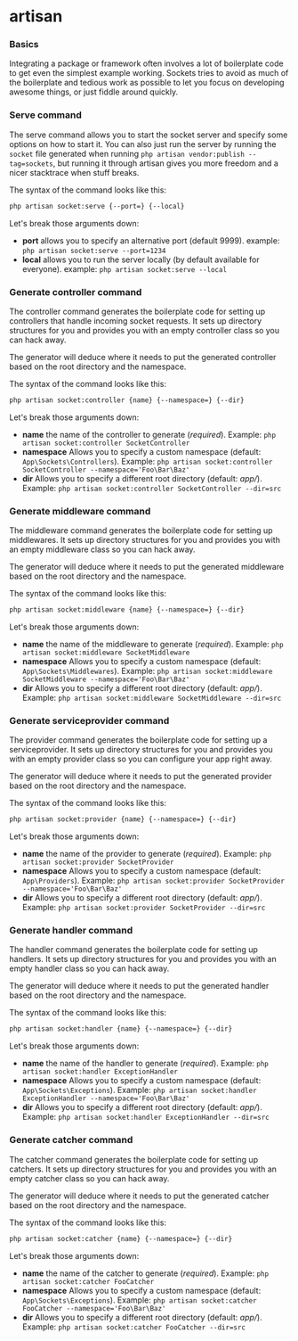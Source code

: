 # artisan

### Basics

Integrating a package or framework often involves a lot of boilerplate code to get even the simplest example working. Sockets tries to avoid as much of the boilerplate and tedious work as possible to let you focus on developing awesome things, or just fiddle around quickly.

### Serve command

The serve command allows you to start the socket server and specify some options on how to start it. You can also just run the server by running the `socket` file generated when running `php artisan vendor:publish --tag=sockets`, but running it through artisan gives you more freedom and a nicer stacktrace when stuff breaks.

The syntax of the command looks like this:
```sh
php artisan socket:serve {--port=} {--local}
```
Let's break those arguments down:
- **port** allows you to specify an alternative port (default 9999). example: `php artisan socket:serve --port=1234`
- **local** allows you to run the server locally (by default available for everyone). example: `php artisan socket:serve --local`

### Generate controller command

The controller command generates the boilerplate code for setting up controllers that handle incoming socket requests. It sets up directory structures for you and provides you with an empty controller class so you can hack away.

The generator will deduce where it needs to put the generated controller based on the root directory and the namespace.

The syntax of the command looks like this:
```sh
php artisan socket:controller {name} {--namespace=} {--dir}
```
Let's break those arguments down:
- **name** the name of the controller to generate (*required*). Example: `php artisan socket:controller SocketController`
- **namespace** Allows you to specify a custom namespace (default: `App\Sockets\Controllers`). Example: `php artisan socket:controller SocketController --namespace='Foo\Bar\Baz'`
- **dir** Allows you to specify a different root directory (default: *app/*). Example: `php artisan socket:controller SocketController --dir=src`

### Generate middleware command

The middleware command generates the boilerplate code for setting up middlewares. It sets up directory structures for you and provides you with an empty middleware class so you can hack away.

The generator will deduce where it needs to put the generated middleware based on the root directory and the namespace.

The syntax of the command looks like this:
```sh
php artisan socket:middleware {name} {--namespace=} {--dir}
```
Let's break those arguments down:
- **name** the name of the middleware to generate (*required*). Example: `php artisan socket:middleware SocketMiddleware`
- **namespace** Allows you to specify a custom namespace (default: `App\Sockets\Middlewares`). Example: `php artisan socket:middleware SocketMiddleware --namespace='Foo\Bar\Baz'`
- **dir** Allows you to specify a different root directory (default: *app/*). Example: `php artisan socket:middleware SocketMiddleware --dir=src`

### Generate serviceprovider command

The provider command generates the boilerplate code for setting up a serviceprovider. It sets up directory structures for you and provides you with an empty provider class so you can configure your app right away.

The generator will deduce where it needs to put the generated provider based on the root directory and the namespace.

The syntax of the command looks like this:
```sh
php artisan socket:provider {name} {--namespace=} {--dir}
```
Let's break those arguments down:
- **name** the name of the provider to generate (*required*). Example: `php artisan socket:provider SocketProvider`
- **namespace** Allows you to specify a custom namespace (default: `App\Providers`). Example: `php artisan socket:provider SocketProvider --namespace='Foo\Bar\Baz'`
- **dir** Allows you to specify a different root directory (default: *app/*). Example: `php artisan socket:provider SocketProvider --dir=src`

### Generate handler command

The handler command generates the boilerplate code for setting up handlers. It sets up directory structures for you and provides you with an empty handler class so you can hack away.

The generator will deduce where it needs to put the generated handler based on the root directory and the namespace.

The syntax of the command looks like this:
```sh
php artisan socket:handler {name} {--namespace=} {--dir}
```
Let's break those arguments down:
- **name** the name of the handler to generate (*required*). Example: `php artisan socket:handler ExceptionHandler`
- **namespace** Allows you to specify a custom namespace (default: `App\Sockets\Exceptions`). Example: `php artisan socket:handler ExceptionHandler --namespace='Foo\Bar\Baz'`
- **dir** Allows you to specify a different root directory (default: *app/*). Example: `php artisan socket:handler ExceptionHandler --dir=src`

### Generate catcher command

The catcher command generates the boilerplate code for setting up catchers. It sets up directory structures for you and provides you with an empty catcher class so you can hack away.

The generator will deduce where it needs to put the generated catcher based on the root directory and the namespace.

The syntax of the command looks like this:
```sh
php artisan socket:catcher {name} {--namespace=} {--dir}
```
Let's break those arguments down:
- **name** the name of the catcher to generate (*required*). Example: `php artisan socket:catcher FooCatcher`
- **namespace** Allows you to specify a custom namespace (default: `App\Sockets\Exceptions`). Example: `php artisan socket:catcher FooCatcher --namespace='Foo\Bar\Baz'`
- **dir** Allows you to specify a different root directory (default: *app/*). Example: `php artisan socket:catcher FooCatcher --dir=src`
